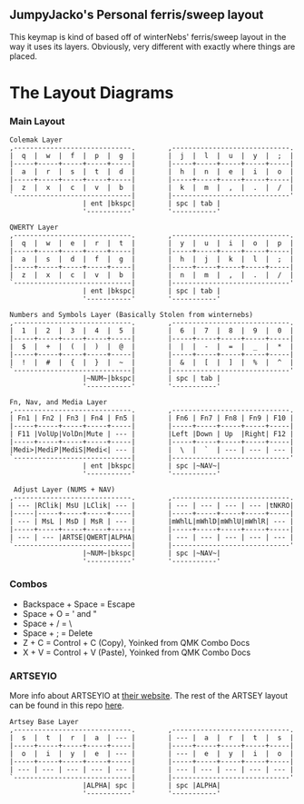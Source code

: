 JumpyJacko's Personal ferris/sweep layout
---

This keymap is kind of based off of winterNebs' ferris/sweep layout in the way it uses its layers. Obviously, very different with exactly where things are placed.

# The Layout Diagrams
### Main Layout
```
Colemak Layer
,-----------------------------.        ,-----------------------------.
|  q  |  w  |  f  |  p  |  g  |        |  j  |  l  |  u  |  y  |  ;  |
|-----+-----+-----+-----+-----|        |-----+-----+-----+-----+-----|
|  a  |  r  |  s  |  t  |  d  |        |  h  |  n  |  e  |  i  |  o  |
|-----+-----+-----+-----+-----|        |-----+-----+-----+-----+-----|
|  z  |  x  |  c  |  v  |  b  |        |  k  |  m  |  ,  |  .  |  /  |
`-----------------------------|        |-----------------------------'
                  | ent |bkspc|        | spc | tab |
                  '-----------'        '-----------'

QWERTY Layer
,-----------------------------.        ,-----------------------------.
|  q  |  w  |  e  |  r  |  t  |        |  y  |  u  |  i  |  o  |  p  |
|-----+-----+-----+-----+-----|        |-----+-----+-----+-----+-----|
|  a  |  s  |  d  |  f  |  g  |        |  h  |  j  |  k  |  l  |  ;  |
|-----+-----+-----+-----+-----|        |-----+-----+-----+-----+-----|
|  z  |  x  |  c  |  v  |  b  |        |  n  |  m  |  ,  |  .  |  /  |
`-----------------------------|        |-----------------------------'
                  | ent |bkspc|        | spc | tab |
                  '-----------'        '-----------'

Numbers and Symbols Layer (Basically Stolen from winternebs)
,-----------------------------.        ,-----------------------------.
|  1  |  2  |  3  |  4  |  5  |        |  6  |  7  |  8  |  9  |  0  |
|-----+-----+-----+-----+-----|        |-----+-----+-----+-----+-----|
|  $  |  +  |  (  |  )  |  @  |        |  |  |  -  |  =  |  _  |  *  |
|-----+-----+-----+-----+-----|        |-----+-----+-----+-----+-----|
|  !  |  #  |  {  |  }  |  ~  |        |  &  |  [  |  ]  |  %  |  ^  |
`-----------------------------|        |-----------------------------'
                  |~NUM~|bkspc|        | spc | tab |
                  '-----------'        '-----------'

Fn, Nav, and Media Layer
,-----------------------------.        ,-----------------------------.
| Fn1 | Fn2 | Fn3 | Fn4 | Fn5 |        | Fn6 | Fn7 | Fn8 | Fn9 | F10 |
|-----+-----+-----+-----+-----|        |-----+-----+-----+-----+-----|
| F11 |VolUp|VolDn|Mute | --- |        |Left |Down | Up  |Right| F12 |
|-----+-----+-----+-----+-----|        |-----+-----+-----+-----+-----|
|Medi>|MediP|MediS|Medi<| --- |        |  \  |  `  | --- | --- | --- |
`-----------------------------|        |-----------------------------'
                  | ent |bkspc|        | spc |~NAV~|
                  '-----------'        '-----------'

 Adjust Layer (NUMS + NAV)
,-----------------------------.        ,-----------------------------.
| --- |RClik| MsU |LClik| --- |        | --- | --- | --- | --- |tNKRO|
|-----|-----+-----+-----+-----|        |-----+-----+-----+-----+-----|
| --- | MsL | MsD | MsR | --- |        |mWhlL|mWhlD|mWhlU|mWhlR| --- |
|-----+-----+-----+-----+-----|        |-----+-----+-----+-----+-----|
| --- | --- |ARTSE|QWERT|ALPHA|        | --- | --- | --- | --- | --- |
`-----------------------------|        |-----------------------------'
                  |~NUM~|bkspc|        | spc |~NAV~|
                  '-----------'        '-----------'
```

### Combos
- Backspace + Space = Escape
- Space + O = ' and "
- Space + / = \
- Space + ; = Delete
- Z + C = Control + C (Copy),  Yoinked from QMK Combo Docs
- X + V = Control + V (Paste), Yoinked from QMK Combo Docs


### ARTSEYIO
More info about ARTSEYIO at [their website](https://artsey.io). The rest of the ARTSEY layout can be found in this repo [here](https://github.com/JumpyJacko/qmk_firmware/blob/master/keyboards/ferris/keymaps/JumpyJacko/keymap.c).
```
Artsey Base Layer
,-----------------------------.        ,-----------------------------.
|  s  |  t  |  r  |  a  | --- |        | --- |  a  |  r  |  t  |  s  |
|-----+-----+-----+-----+-----|        |-----+-----+-----+-----+-----|
|  o  |  i  |  y  |  e  | --- |        | --- |  e  |  y  |  i  |  o  |
|-----+-----+-----+-----+-----|        |-----+-----+-----+-----+-----|
| --- | --- | --- | --- | --- |        | --- | --- | --- | --- | --- |
`-----------------------------|        |-----------------------------'
                  |ALPHA| spc |        | spc |ALPHA|
                  '-----------'        '-----------'
```